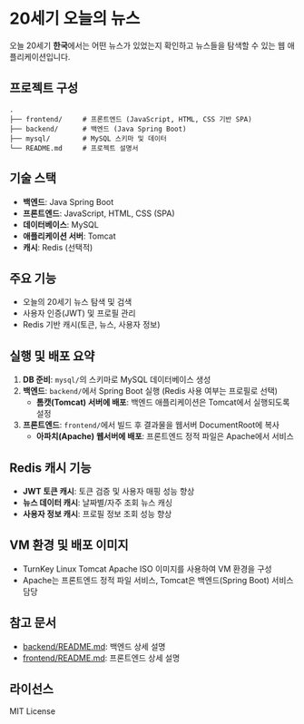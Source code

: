 # 20세기 오늘의 뉴스

오늘 20세기 **한국**에서는 어떤 뉴스가 있었는지 확인하고 뉴스들을 탐색할 수 있는 웹 애플리케이션입니다.

## 프로젝트 구성

```
.
├── frontend/     # 프론트엔드 (JavaScript, HTML, CSS 기반 SPA)
├── backend/      # 백엔드 (Java Spring Boot)
├── mysql/        # MySQL 스키마 및 데이터
└── README.md     # 프로젝트 설명서
```

## 기술 스택

- **백엔드**: Java Spring Boot
- **프론트엔드**: JavaScript, HTML, CSS (SPA)
- **데이터베이스**: MySQL
- **애플리케이션 서버**: Tomcat
- **캐시**: Redis (선택적)

## 주요 기능

- 오늘의 20세기 뉴스 탐색 및 검색
- 사용자 인증(JWT) 및 프로필 관리
- Redis 기반 캐시(토큰, 뉴스, 사용자 정보)

## 실행 및 배포 요약

1. **DB 준비**: `mysql/`의 스키마로 MySQL 데이터베이스 생성
2. **백엔드**: `backend/`에서 Spring Boot 실행 (Redis 사용 여부는 프로필로 선택)
   - **톰캣(Tomcat) 서버에 배포**: 백엔드 애플리케이션은 Tomcat에서 실행되도록 설정
3. **프론트엔드**: `frontend/`에서 빌드 후 결과물을 웹서버 DocumentRoot에 복사
   - **아파치(Apache) 웹서버에 배포**: 프론트엔드 정적 파일은 Apache에서 서비스

## Redis 캐시 기능

- **JWT 토큰 캐시**: 토큰 검증 및 사용자 매핑 성능 향상
- **뉴스 데이터 캐시**: 날짜별/자주 조회 뉴스 캐싱
- **사용자 정보 캐시**: 프로필 정보 조회 성능 향상

## VM 환경 및 배포 이미지

- TurnKey Linux Tomcat Apache ISO 이미지를 사용하여 VM 환경을 구성
- Apache는 프론트엔드 정적 파일 서비스, Tomcat은 백엔드(Spring Boot) 서비스 담당

## 참고 문서

- [backend/README.md](backend/README.md): 백엔드 상세 설명
- [frontend/README.md](frontend/README.md): 프론트엔드 상세 설명

## 라이선스

MIT License
